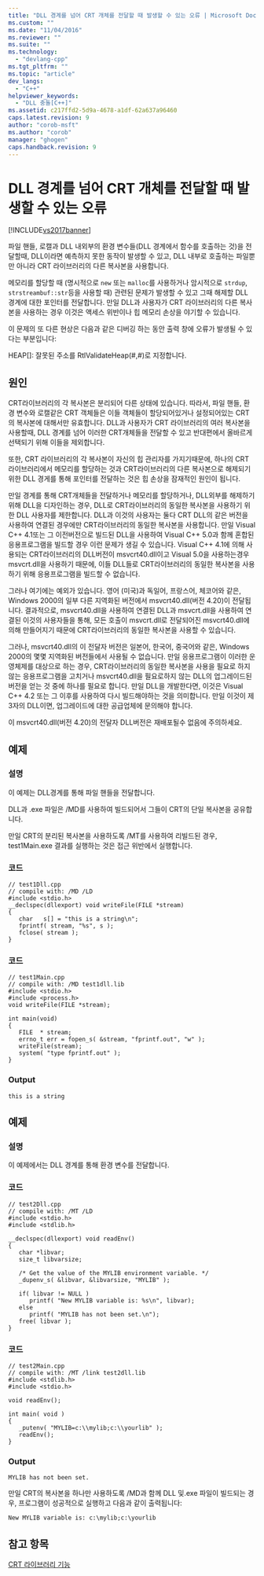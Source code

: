 ```yaml
---
title: "DLL 경계를 넘어 CRT 개체를 전달할 때 발생할 수 있는 오류 | Microsoft Docs"
ms.custom: ""
ms.date: "11/04/2016"
ms.reviewer: ""
ms.suite: ""
ms.technology: 
  - "devlang-cpp"
ms.tgt_pltfrm: ""
ms.topic: "article"
dev_langs: 
  - "C++"
helpviewer_keywords: 
  - "DLL 충돌[C++]"
ms.assetid: c217ffd2-5d9a-4678-a1df-62a637a96460
caps.latest.revision: 9
author: "corob-msft"
ms.author: "corob"
manager: "ghogen"
caps.handback.revision: 9
---
```

# DLL 경계를 넘어 CRT 개체를 전달할 때 발생할 수 있는 오류
[!INCLUDE[vs2017banner](../assembler/inline/includes/vs2017banner.md)]

파일 핸들, 로캘과 DLL 내외부의 환경 변수들\(DLL 경계에서 함수를 호출하는 것\)을 전달할때, DLL이라면 예측하지 못한 동작이 발생할 수 있고, DLL 내부로 호출하는 파일뿐만 아니라 CRT 라이브러리의 다른 복사본을 사용합니다.  
  
 메모리를 할당할 때 \(명시적으로 `new` 또는 `malloc`를 사용하거나 암시적으로 `strdup`, `strstreambuf::str`등을 사용할 때\) 관련된 문제가 발생할 수 있고 그때 해제할 DLL 경계에 대한 포인터를 전달합니다.  만일 DLL과 사용자가 CRT 라이브러리의 다른 복사본을 사용하는 경우 이것은 액세스 위반이나 힙 메모리 손상을 야기할 수 있습니다.  
  
 이 문제의 또 다른 현상은 다음과 같은 디버깅 하는 동안 출력 창에 오류가 발생될 수 있다는 부분입니다:  
  
 HEAP\[\]: 잘못된 주소를 RtlValidateHeap\(\#,\#\)로 지정합니다.  
  
## 원인  
 CRT라이브러리의 각 복사본은 분리되어 다른 상태에 있습니다.  따라서, 파일 핸들, 환경 변수와 로캘같은 CRT 객체들은 이들 객체들이 할당되어있거나 설정되어있는 CRT의 복사본에 대해서만 유효합니다.  DLL과 사용자가 CRT 라이브러리의 여러 복사본을 사용할때, DLL 경계를 넘어 이러한 CRT개체들을 전달할 수 있고 반대편에서 올바르게 선택되기 위해 이들을 제외합니다.  
  
 또한, CRT 라이브러리의 각 복사본이 자신의 힙 관리자를 가지기때문에, 하나의 CRT 라이브러리에서 메모리를 할당하는 것과 CRT라이브러리의 다른 복사본으로 해제되기 위한 DLL 경게를 통해 포인터를 전달하는 것은 힙 손상을 잠재적인 원인이 됩니다.  
  
 만일 경계를 통해 CRT개체들을 전달하거나 메모리를 할당하거나, DLL외부를 해제하기 위해 DLL을 디자인하는 경우, DLL로 CRT라이브러리의 동일한 복사본을 사용하기 위한 DLL 사용자를 제한합니다.  DLL과 이것의 사용자는 둘다 CRT DLL의 같은 버전을 사용하여 연결된 경우에만 CRT라이브러리의 동일한 복사본을 사용합니다.  만일 Visual C\+\+ 4.1또는 그 이전버전으로 빌드된 DLL을 사용하여 Visual C\+\+ 5.0과 함께 혼합된 응용프로그램을 빌드할 경우 이런 문제가 생길 수 있습니다.  Visual C\+\+ 4.1에 의해 사용되는 CRT라이브러리의 DLL버전이 msvcrt40.dll이고 Visual 5.0을 사용하는경우 msvcrt.dll을 사용하기 때문에, 이들 DLL들로 CRT라이브러리의 동일한 복사본을 사용하기 위해 응용프로그램을 빌드할 수 없습니다.  
  
 그러나 여기에는 예외가 있습니다.  영어 \(미국\)과 독일어, 프랑스어, 체코어와 같은, Windows 2000의 일부 다른 지역화된 버전에서 msvcrt40.dll\(버전 4.20\)이 전달됩니다.  결과적으로, msvcrt40.dll을 사용하여 연결된 DLL과 msvcrt.dll을 사용하여 연결된 이것의 사용자들을 통해, 모든 호출이 msvcrt.dll로 전달되어진 msvcrt40.dll에 의해 만들어지기 때문에 CRT라이브러리의 동일한 복사본을 사용할 수 있습니다.  
  
 그러나, msvcrt40.dll의 이 전달자 버전은 일본어, 한국어, 중국어와 같은, Windows 2000의 몇몇 지역화된 버전들에서 사용될 수 없습니다.  만일 응용프로그램이 이러한 운영체제를 대상으로 하는 경우, CRT라이브러리의 동일한 복사본을 사용을 필요로 하지 않는 응용프로그램을 고치거나 msvcrt40.dll을 필요로하지 않는 DLL의 업그레이드된 버전을 얻는 것 중에 하나를 필요로 합니다.  만일 DLL을 개발한다면, 이것은 Visual C\+\+ 4.2 또는 그 이후를 사용하여 다시 빌드해야하는 것을 의미합니다.  만일 이것이 제 3자의 DLL이면, 업그레이드에 대한 공급업체에 문의해야 합니다.  
  
 이 msvcrt40.dll\(버전 4.20\)의 전달자 DLL버전은 재배포될수 없음에 주의하세요.  
  
## 예제  
  
### 설명  
 이 예제는 DLL경계를 통해 파일 핸들을 전달합니다.  
  
 DLL과 .exe 파일은 \/MD를 사용하여 빌드되어서 그들이 CRT의 단일 복사본을 공유합니다.  
  
 만일 CRT의 분리된 복사본을 사용하도록 \/MT를 사용하여 리빌드된 경우, test1Main.exe 결과를 실행하는 것은 접근 위반에서 실행합니다.  
  
### 코드  
  
```  
// test1Dll.cpp  
// compile with: /MD /LD  
#include <stdio.h>  
__declspec(dllexport) void writeFile(FILE *stream)  
{  
   char   s[] = "this is a string\n";  
   fprintf( stream, "%s", s );  
   fclose( stream );  
}  
```  
  
### 코드  
  
```  
// test1Main.cpp  
// compile with: /MD test1dll.lib  
#include <stdio.h>  
#include <process.h>  
void writeFile(FILE *stream);  
  
int main(void)  
{  
   FILE  * stream;  
   errno_t err = fopen_s( &stream, "fprintf.out", "w" );  
   writeFile(stream);  
   system( "type fprintf.out" );  
}  
```  
  
### Output  
  
```  
this is a string  
```  
  
## 예제  
  
### 설명  
 이 예제에서는 DLL 경계를 통해 환경 변수를 전달합니다.  
  
### 코드  
  
```  
// test2Dll.cpp  
// compile with: /MT /LD  
#include <stdio.h>  
#include <stdlib.h>  
  
__declspec(dllexport) void readEnv()  
{  
   char *libvar;  
   size_t libvarsize;  
  
   /* Get the value of the MYLIB environment variable. */   
   _dupenv_s( &libvar, &libvarsize, "MYLIB" );  
  
   if( libvar != NULL )  
      printf( "New MYLIB variable is: %s\n", libvar);  
   else  
      printf( "MYLIB has not been set.\n");  
   free( libvar );  
}  
```  
  
### 코드  
  
```  
// test2Main.cpp  
// compile with: /MT /link test2dll.lib  
#include <stdlib.h>  
#include <stdio.h>  
  
void readEnv();  
  
int main( void )  
{  
   _putenv( "MYLIB=c:\\mylib;c:\\yourlib" );  
   readEnv();  
}  
```  
  
### Output  
  
```  
MYLIB has not been set.  
```  
  
 만일 CRT의 복사본을 하나만 사용하도록 \/MD과 함께 DLL 및.exe 파일이 빌드되는 경우, 프로그램이 성공적으로 실행하고 다음과 같이 출력됩니다:  
  
```  
New MYLIB variable is: c:\mylib;c:\yourlib  
```  
  
## 참고 항목  
 [CRT 라이브러리 기능](../c-runtime-library/crt-library-features.md)